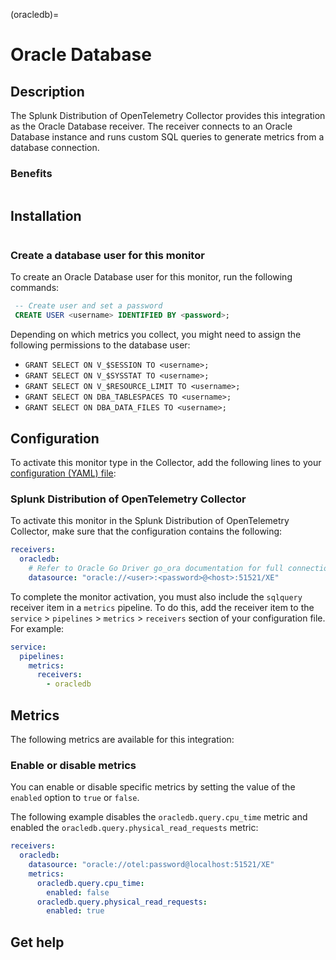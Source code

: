 (oracledb)=
# Oracle Database
<meta name="description" content="Documentation on the Oracle Database monitor">

## Description

The Splunk Distribution of OpenTelemetry Collector provides this integration as the Oracle Database receiver. The receiver connects to an Oracle Database instance and runs custom SQL queries to generate metrics from a database connection.

### Benefits

```{include} /_includes/benefits.md
```

## Installation

```{include} /_includes/collector-installation.md
```

### Create a database user for this monitor

To create an Oracle Database user for this monitor, run the following commands:

```sql
 -- Create user and set a password
 CREATE USER <username> IDENTIFIED BY <password>;
```

Depending on which metrics you collect, you might need to assign the following permissions to the database user:

- `GRANT SELECT ON V_$SESSION TO <username>;`
- `GRANT SELECT ON V_$SYSSTAT TO <username>;`
- `GRANT SELECT ON V_$RESOURCE_LIMIT TO <username>;`
- `GRANT SELECT ON DBA_TABLESPACES TO <username>;`
- `GRANT SELECT ON DBA_DATA_FILES TO <username>;`

## Configuration

To activate this monitor type in the Collector, add the following lines to your <a href="https://github.com/signalfx/splunk-otel-collector/tree/main/cmd/otelcol/config/collector" target="_blank">configuration (YAML) file</a>: 

### Splunk Distribution of OpenTelemetry Collector

To activate this monitor in the Splunk Distribution of OpenTelemetry Collector, make sure that the configuration contains the following:

```yaml
receivers:
  oracledb:
    # Refer to Oracle Go Driver go_ora documentation for full connection string options
    datasource: "oracle://<user>:<password>@<host>:51521/XE"
```

To complete the monitor activation, you must also include the `sqlquery` receiver item in a `metrics` pipeline. To do this, add the receiver item to the `service` > `pipelines` > `metrics` > `receivers` section of your configuration file. For example:

```yaml
service:
  pipelines:
    metrics:
      receivers:
        - oracledb
```

## Metrics

The following metrics are available for this integration:

<div class="metrics-yaml" url="https://raw.githubusercontent.com/signalfx/splunk-otel-collector/main/pkg/receiver/oracledb/metadata.yaml"></div>

### Enable or disable metrics

You can enable or disable specific metrics by setting the value of the `enabled` option to `true` or `false`.

The following example disables the `oracledb.query.cpu_time` metric and enabled the `oracledb.query.physical_read_requests` metric:

```yaml
receivers:
  oracledb:
    datasource: "oracle://otel:password@localhost:51521/XE"
    metrics:
      oracledb.query.cpu_time:
        enabled: false
      oracledb.query.physical_read_requests:
        enabled: true
```

## Get help

```{include} /_includes/troubleshooting.md